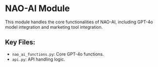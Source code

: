 # NAO-AI Module
This module handles the core functionalities of NAO-AI, including GPT-4o model integration and marketing tool integration.

## Key Files:
- `nao_ai_functions.py`: Core GPT-4o functions.
- `api.py`: API handling logic.
